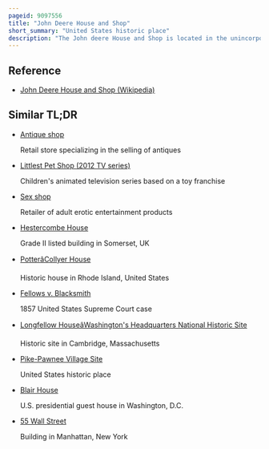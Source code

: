 ```yaml
---
pageid: 9097556
title: "John Deere House and Shop"
short_summary: "United States historic place"
description: "The John deere House and Shop is located in the unincorporated Village of grand Detour Illinois near lee County's City of Dixon. The Site is known as the Site where John deere invented the first Steel Plowing in 1837. The Site includes Deere's House, a Replica of his original Blacksmith Shop, a Gift Shop, and an archaeological Exhibit showing the Excavation Site of his original Blacksmith Shop. The Deere House and Shop is listed on the National Register of Historic Places ; it joined that List in 1966, the Year the Register was established. It was designated a national Historic Landmark on 19 July 1964."
---
```


## Reference

- [John Deere House and Shop (Wikipedia)](https://en.wikipedia.org/?curid=9097556)

## Similar TL;DR

- [Antique shop](/tldr/en/antique-shop)

  Retail store specializing in the selling of antiques

- [Littlest Pet Shop (2012 TV series)](/tldr/en/littlest-pet-shop-2012-tv-series)

  Children's animated television series based on a toy franchise

- [Sex shop](/tldr/en/sex-shop)

  Retailer of adult erotic entertainment products

- [Hestercombe House](/tldr/en/hestercombe-house)

  Grade II listed building in Somerset, UK

- [PotterâCollyer House](/tldr/en/pottercollyer-house)

  Historic house in Rhode Island, United States

- [Fellows v. Blacksmith](/tldr/en/fellows-v-blacksmith)

  1857 United States Supreme Court case

- [Longfellow HouseâWashington's Headquarters National Historic Site](/tldr/en/longfellow-housewashingtons-headquarters-national-historic-site)

  Historic site in Cambridge, Massachusetts

- [Pike-Pawnee Village Site](/tldr/en/pike-pawnee-village-site)

  United States historic place

- [Blair House](/tldr/en/blair-house)

  U.S. presidential guest house in Washington, D.C.

- [55 Wall Street](/tldr/en/55-wall-street)

  Building in Manhattan, New York
